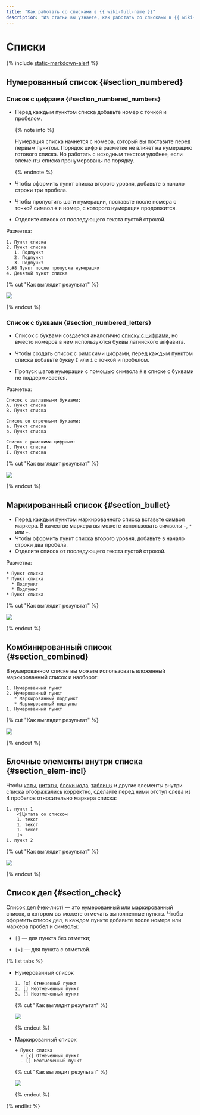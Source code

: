 ```yaml
---
title: "Как работать со списками в {{ wiki-full-name }}"
description: "Из статьи вы узнаете, как работать со списками в {{ wiki-name }}."
---
```


# Списки

{% include [static-markdown-alert](../../_includes/wiki/static-markdown-alert.md) %}

## Нумерованный список {#section_numbered}

### Список с цифрами {#section_numbered_numbers}

- Перед каждым пунктом списка добавьте номер с точкой и пробелом.

    {% note info %}

    Нумерация списка начнется с номера, который вы поставите перед первым пунктом. Порядок цифр в разметке не влияет на нумерацию готового списка. Но работать с исходным текстом удобнее, если элементы списка пронумерованы по порядку.

    {% endnote %}

- Чтобы оформить пункт списка второго уровня, добавьте в начало строки три пробела.

- Чтобы пропустить шаги нумерации, поставьте после номера с точкой символ `#` и номер, с которого нумерация продолжится.

- Отделите список от последующего текста пустой строкой.

Разметка:

```
1. Пункт списка
2. Пункт списка
   1. Подпункт
   2. Подпункт
   3. Подпункт
3.#8 Пункт после пропуска нумерации
4. Девятый пункт списка
```

{% cut "Как выглядит результат" %}

![](../../_assets/wiki/numerated-list-numbers-example.png)

{% endcut %}

### Список с буквами {#section_numbered_letters}

- Список с буквами создается аналогично [списку с цифрами](#section_numbered_numbers), но вместо номеров в нем используются буквы латинского алфавита.

- Чтобы создать список с римскими цифрами, перед каждым пунктом списка добавьте букву `I` или `i` с точкой и пробелом.

- Пропуск шагов нумерации с помощью символа `#` в списке с буквами не поддерживается.

Разметка:

```
Список с заглавными буквами:
A. Пункт списка
B. Пункт списка

Список со строчными буквами:
a. Пункт списка
b. Пункт списка

Список с римскими цифрами:
I. Пункт списка
I. Пункт списка
```

{% cut "Как выглядит результат" %}

![](../../_assets/wiki/numerated-list-letters-example.png)

{% endcut %}

## Маркированный список {#section_bullet}

- Перед каждым пунктом маркированного списка вставьте символ маркера. В качестве маркера вы можете использовать символы `-`, `*` или `+`.
-  Чтобы оформить пункт списка второго уровня, добавьте в начало строки два пробела.
- Отделите список от последующего текста пустой строкой.

Разметка:

```
* Пункт списка
* Пункт списка
  * Подпункт
  * Подпункт
* Пункт списка
```

{% cut "Как выглядит результат" %}

![](../../_assets/wiki/unordered-list-example.png)

{% endcut %}

## Комбинированный список {#section_combined}

В нумерованном списке вы можете использовать вложенный маркированный список и наоборот:

```
1. Нумерованный пункт
2. Нумерованный пункт
   * Маркированный подпункт
   * Маркированный подпункт
1. Нумерованный пункт
```

{% cut "Как выглядит результат" %}

![](../../_assets/wiki/combined-list-example.png)

{% endcut %}

## Блочные элементы внутри списка {#section_elem-incl}

Чтобы [каты](document-structure.md#section-cut), [цитаты](quoting.md), [блоки кода](source.md), [таблицы](grids.md) и другие элементы внутри списка отображались корректно, сделайте перед ними отступ слева из 4 пробелов относительно маркера списка:

```
1. пункт 1
    <[Цитата со списком
    1. текст
    1. текст
    1. текст
    ]>
1. пункт 2
```
{% cut "Как выглядит результат" %}

![](../../_assets/wiki/add-elem1.png)

{% endcut %}

## Список дел {#section_check}

Список дел (чек-лист) — это нумерованный или маркированный список, в котором вы можете отмечать выполненные пункты. Чтобы оформить список дел, в каждом пункте добавьте после номера или маркера пробел и символы:

- `[]` — для пункта без отметки;

- `[x]` — для пункта с отметкой.

{% list tabs %}

- Нумерованный список

    ```
    1. [x] Отмеченный пункт
    2. [] Неотмеченный пункт
    3. [] Неотмеченный пункт
    ```
    
    {% cut "Как выглядит результат" %}

    ![](../../_assets/wiki/checklist-num.png)
    
    {% endcut %}

- Маркированный список

    ```
    + Пункт списка
      - [x] Отмеченный пункт
      - [] Неотмеченный пункт
    ```

    {% cut "Как выглядит результат" %}

    ![](../../_assets/wiki/checklist-bullet.png)

    {% endcut %}

{% endlist %}